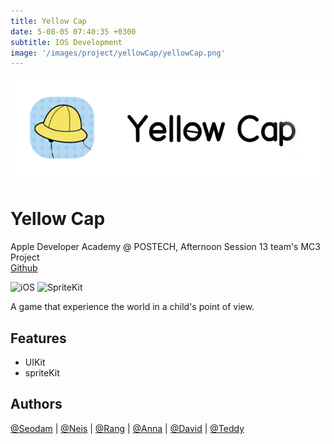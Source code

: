 ```yaml
---
title: Yellow Cap
date: 5-08-05 07:40:35 +0300
subtitle: IOS Development
image: '/images/project/yellowCap/yellowCap.png'
---
```


![mainImg](/images/project/yellowCap/yellowCap.png)

# Yellow Cap
Apple Developer Academy @ POSTECH, Afternoon Session 13 team's MC3 Project<br>
[Github](https://github.com/DeveloperAcademy-POSTECH/MC3-Team13-RiceCake)

![iOS](https://img.shields.io/badge/Swift-iOS-51a9e8?logo=Swift)
![SpriteKit](https://img.shields.io/badge/🎮-SpriteKit-%237A1FA2)

A game that experience the world in a child's point of view.

## Features
- UIKit
- spriteKit

## Authors
[@Seodam](https://github.com/seodam-hst) | [@Neis](https://github.com/JungYunseong) | [@Rang](https://github.com/bee712) | [@Anna](https://github.com/Eunbi-Cho) | [@David](https://github.com/David-ShinDJ) | [@Teddy](https://github.com/seunghoonkim34)